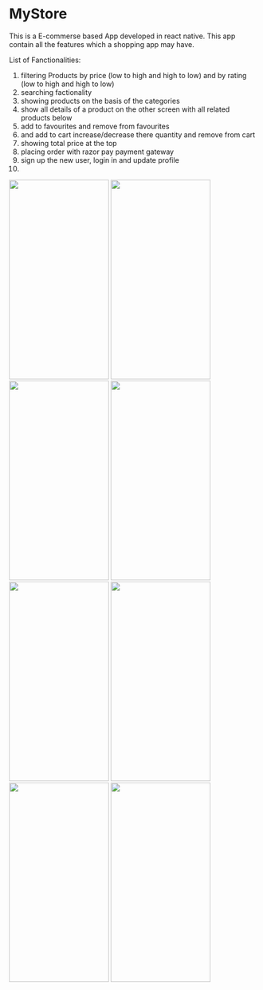 # MyStore
This is a E-commerse based App developed in react native. This app contain all the features which a shopping app may have.

List of Fanctionalities: 
1) filtering Products by price (low to high and high to low) and by rating (low to high and high to low)
2) searching factionality
3) showing products on the basis of the categories
4) show all details of a product on the other screen with all related products below
5) add to favourites and remove from favourites
6) and add to cart increase/decrease there quantity and remove from cart
7) showing total price at the top
8) placing order with razor pay payment gateway
9) sign up the new user, login in and update profile
10) 

<img src="https://github.com/sahilsherazi1712/MyStore/assets/111113315/7d0b2506-2ef1-438d-a750-21d0e9f21413" data-canonical-src="[https://gyazo.com/eb5c5741b6a9a16c692170a41a49c858.png](https://github.com/sahilsherazi1712/MyStore/assets/111113315/7d0b2506-2ef1-438d-a750-21d0e9f21413)" width="200" height="400" />

<img src="https://github.com/sahilsherazi1712/MyStore/assets/111113315/4042c14c-db33-4846-b9e8-ab2412baee04" data-canonical-src="[https://gyazo.com/eb5c5741b6a9a16c692170a41a49c858.png](https://github.com/sahilsherazi1712/MyStore/assets/111113315/4042c14c-db33-4846-b9e8-ab2412baee04)" width="200" height="400" />

<img src="https://github.com/sahilsherazi1712/MyStore/assets/111113315/8794b61d-21b3-418b-8531-3a2a949e2ee0" data-canonical-src="[https://gyazo.com/eb5c5741b6a9a16c692170a41a49c858.png](https://github.com/sahilsherazi1712/MyStore/assets/111113315/8794b61d-21b3-418b-8531-3a2a949e2ee0)" width="200" height="400" />

<img src="https://github.com/sahilsherazi1712/MyStore/assets/111113315/4d830f41-2e92-4154-8508-b9004d2cef11" data-canonical-src="[https://gyazo.com/eb5c5741b6a9a16c692170a41a49c858.png](https://github.com/sahilsherazi1712/MyStore/assets/111113315/4d830f41-2e92-4154-8508-b9004d2cef11)" width="200" height="400" />

<img src="https://github.com/sahilsherazi1712/MyStore/assets/111113315/e48cc1b8-a6a7-4648-be4a-69cb00a404f4" data-canonical-src="[https://gyazo.com/eb5c5741b6a9a16c692170a41a49c858.png](https://github.com/sahilsherazi1712/MyStore/assets/111113315/e48cc1b8-a6a7-4648-be4a-69cb00a404f4)" width="200" height="400" />

<img src="https://github.com/sahilsherazi1712/MyStore/assets/111113315/6aab5c03-a19e-40f7-bdac-a38235f2cb9a" data-canonical-src="[https://gyazo.com/eb5c5741b6a9a16c692170a41a49c858.png](https://github.com/sahilsherazi1712/MyStore/assets/111113315/6aab5c03-a19e-40f7-bdac-a38235f2cb9a)" width="200" height="400" />

<img src="https://github.com/sahilsherazi1712/MyStore/assets/111113315/4f452fde-0b7b-4867-936f-596ca0a18691" data-canonical-src="[https://gyazo.com/eb5c5741b6a9a16c692170a41a49c858.png](https://github.com/sahilsherazi1712/MyStore/assets/111113315/4f452fde-0b7b-4867-936f-596ca0a18691)" width="200" height="400" />

<img src="https://github.com/sahilsherazi1712/MyStore/assets/111113315/9ec3c664-bd48-4f40-aea9-4b39828f7add" data-canonical-src="[https://gyazo.com/eb5c5741b6a9a16c692170a41a49c858.png](https://github.com/sahilsherazi1712/MyStore/assets/111113315/9ec3c664-bd48-4f40-aea9-4b39828f7add)" width="200" height="400" />
